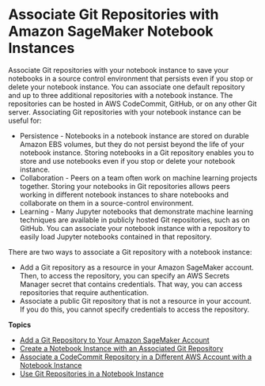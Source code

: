 # Associate Git Repositories with Amazon SageMaker Notebook Instances<a name="nbi-git-repo"></a>

Associate Git repositories with your notebook instance to save your notebooks in a source control environment that persists even if you stop or delete your notebook instance\. You can associate one default repository and up to three additional repositories with a notebook instance\. The repositories can be hosted in AWS CodeCommit, GitHub, or on any other Git server\. Associating Git repositories with your notebook instance can be useful for:
+ Persistence \- Notebooks in a notebook instance are stored on durable Amazon EBS volumes, but they do not persist beyond the life of your notebook instance\. Storing notebooks in a Git repository enables you to store and use notebooks even if you stop or delete your notebook instance\.
+ Collaboration \- Peers on a team often work on machine learning projects together\. Storing your notebooks in Git repositories allows peers working in different notebook instances to share notebooks and collaborate on them in a source\-control environment\.
+ Learning \- Many Jupyter notebooks that demonstrate machine learning techniques are available in publicly hosted Git repositories, such as on GitHub\. You can associate your notebook instance with a repository to easily load Jupyter notebooks contained in that repository\.

There are two ways to associate a Git repository with a notebook instance:
+ Add a Git repository as a resource in your Amazon SageMaker account\. Then, to access the repository, you can specify an AWS Secrets Manager secret that contains credentials\. That way, you can access repositories that require authentication\.
+ Associate a public Git repository that is not a resource in your account\. If you do this, you cannot specify credentials to access the repository\.

**Topics**
+ [Add a Git Repository to Your Amazon SageMaker Account](nbi-git-resource.md)
+ [Create a Notebook Instance with an Associated Git Repository](nbi-git-create.md)
+ [Associate a CodeCommit Repository in a Different AWS Account with a Notebook Instance](nbi-git-cross.md)
+ [Use Git Repositories in a Notebook Instance](git-nbi-use.md)